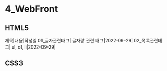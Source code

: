 # 4_WebFront
## HTML5
제목|내용|작성일
01_글자관련태그| 글자랑 관련 태그|2022-09-29| 
02_목록관련태그| ul, ol, li|2022-09-29| 

## CSS3

